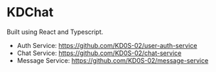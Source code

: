 # KDChat

Built using React and Typescript.

* Auth Service: https://github.com/KD0S-02/user-auth-service
* Chat Service: https://github.com/KD0S-02/chat-service
* Message Service: https://github.com/KD0S-02/message-service
